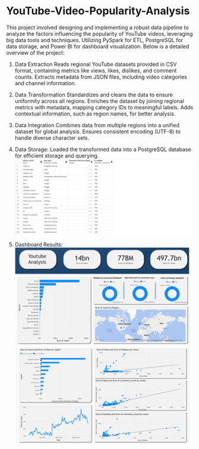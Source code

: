 # YouTube-Video-Popularity-Analysis
This project involved designing and implementing a robust data pipeline to analyze the factors influencing the popularity of YouTube videos, leveraging big data tools and techniques.
Utilizing PySpark for ETL, PostgreSQL for data storage, and Power BI for dashboard visualization.
Below is a detailed overview of the project:

1. Data Extraction
      Reads regional YouTube datasets provided in CSV format, containing metrics like views, likes, dislikes, and comment counts.
      Extracts metadata from JSON files, including video categories and channel information.
   
2. Data Transformation
      Standardizes and cleans the data to ensure uniformity across all regions.
      Enriches the dataset by joining regional metrics with metadata, mapping category IDs to meaningful labels.
      Adds contextual information, such as region names, for better analysis.

3. Data Integration
      Combines data from multiple regions into a unified dataset for global analysis.
      Ensures consistent encoding (UTF-8) to handle diverse character sets.

4. Data Storage:
      Loaded the transformed data into a PostgreSQL database for efficient storage and querying.
      ![Alt text for the image](images/schema.png)

5. Dashboard Results:
     ![Alt text for the image](images/dash1.png)
     ![Alt text for the image](images/dash2.png)
       

   
